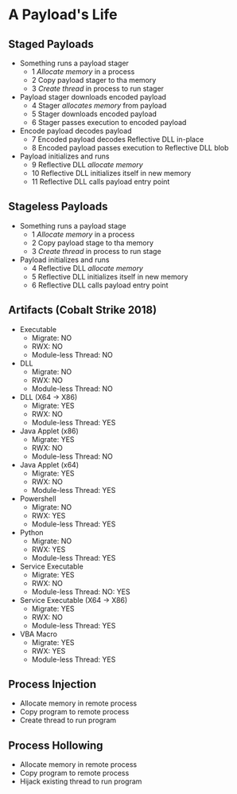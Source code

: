 # A Payload's Life

## Staged Payloads
- Something runs a payload stager
	- 1 *Allocate memory* in a process
	- 2 Copy payload stager to tha memory
	- 3 *Create thread* in process to run stager
- Payload stager downloads encoded payload
	- 4 Stager *allocates memory* from payload
	- 5 Stager downloads encoded payload
	- 6 Stager passes execution to encoded payload
- Encode payload decodes payload
	- 7 Encoded payload decodes Reflective DLL in-place
	- 8 Encoded payload passes execution to Reflective DLL blob
- Payload initializes and runs
	- 9 Reflective DLL *allocate memory*
	- 10 Reflective DLL initializes itself in new memory
	- 11 Reflective DLL calls payload entry point

## Stageless Payloads
- Something runs a payload stage
	- 1 *Allocate memory* in a process
	- 2 Copy payload stage to tha memory
	- 3 *Create thread* in process to run stage
- Payload initializes and runs
	- 4 Reflective DLL *allocate memory*
	- 5 Reflective DLL initializes itself in new memory
	- 6 Reflective DLL calls payload entry point

## Artifacts (Cobalt Strike 2018)
- Executable
	- Migrate: NO
	- RWX: NO
	- Module-less Thread: NO
- DLL
	- Migrate: NO
	- RWX: NO
	- Module-less Thread: NO
- DLL (X64 -> X86)
	- Migrate: YES
	- RWX: NO
	- Module-less Thread: YES
- Java Applet (x86)
	- Migrate: YES
	- RWX: NO
	- Module-less Thread: NO
- Java Applet (x64)
	- Migrate: YES
	- RWX: NO
	- Module-less Thread: YES
- Powershell
	- Migrate: NO
	- RWX: YES
	- Module-less Thread: YES
- Python
	- Migrate: NO
	- RWX: YES
	- Module-less Thread: YES
- Service Executable
	- Migrate: YES
	- RWX: NO
	- Module-less Thread: NO: YES
- Service Executable (X64 -> X86)
	- Migrate: YES
	- RWX: NO
	- Module-less Thread: YES
- VBA Macro
	- Migrate: YES
	- RWX: YES
	- Module-less Thread: YES

## Process Injection
- Allocate memory in remote process
- Copy program to remote process
- Create thread to run program

## Process Hollowing
- Allocate memory in remote process
- Copy program to remote process
- Hijack existing thread to run program


